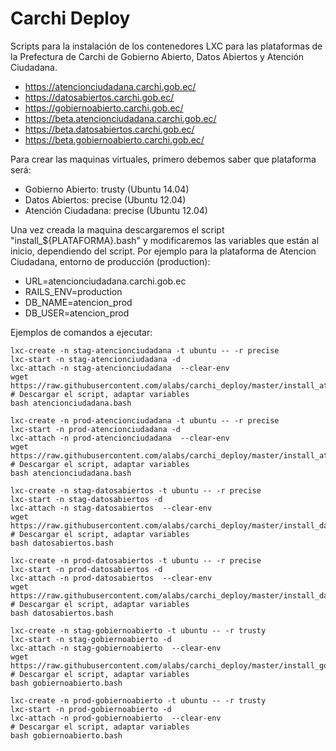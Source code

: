 
# Carchi Deploy 

Scripts para la instalación de los contenedores LXC para las plataformas de la Prefectura de Carchi de Gobierno Abierto, Datos Abiertos y Atención Ciudadana. 

* https://atencionciudadana.carchi.gob.ec/
* https://datosabiertos.carchi.gob.ec/
* https://gobiernoabierto.carchi.gob.ec/
* https://beta.atencionciudadana.carchi.gob.ec/
* https://beta.datosabiertos.carchi.gob.ec/
* https://beta.gobiernoabierto.carchi.gob.ec/

Para crear las maquinas virtuales, primero debemos saber que plataforma será:
* Gobierno Abierto: trusty (Ubuntu 14.04) 
* Datos Abiertos: precise (Ubuntu 12.04)
* Atención Ciudadana: precise (Ubuntu 12.04)

Una vez creada la maquina descargaremos el script "install_${PLATAFORMA}.bash" 
y modificaremos las variables que están al inicio, dependiendo del script. 
Por ejemplo para la plataforma de Atencion Ciudadana, entorno de producción (production): 

* URL=atencionciudadana.carchi.gob.ec
* RAILS_ENV=production
* DB_NAME=atencion_prod
* DB_USER=atencion_prod

Ejemplos de comandos a ejecutar: 
```
lxc-create -n stag-atencionciudadana -t ubuntu -- -r precise
lxc-start -n stag-atencionciudadana -d
lxc-attach -n stag-atencionciudadana  --clear-env
wget https://raw.githubusercontent.com/alabs/carchi_deploy/master/install_atencionciudadana.bash
# Descargar el script, adaptar variables
bash atencionciudadana.bash

lxc-create -n prod-atencionciudadana -t ubuntu -- -r precise
lxc-start -n prod-atencionciudadana -d
lxc-attach -n prod-atencionciudadana  --clear-env
wget https://raw.githubusercontent.com/alabs/carchi_deploy/master/install_atencionciudadana.bash
# Descargar el script, adaptar variables
bash atencionciudadana.bash

lxc-create -n stag-datosabiertos -t ubuntu -- -r precise
lxc-start -n stag-datosabiertos -d
lxc-attach -n stag-datosabiertos  --clear-env
wget https://raw.githubusercontent.com/alabs/carchi_deploy/master/install_datosabiertos.bash
# Descargar el script, adaptar variables
bash datosabiertos.bash

lxc-create -n prod-datosabiertos -t ubuntu -- -r precise
lxc-start -n prod-datosabiertos -d
lxc-attach -n prod-datosabiertos  --clear-env
wget https://raw.githubusercontent.com/alabs/carchi_deploy/master/install_datosabiertos.bash
# Descargar el script, adaptar variables
bash datosabiertos.bash

lxc-create -n stag-gobiernoabierto -t ubuntu -- -r trusty
lxc-start -n stag-gobiernoabierto -d
lxc-attach -n stag-gobiernoabierto  --clear-env
wget https://raw.githubusercontent.com/alabs/carchi_deploy/master/install_gobiernoabierto.bash
# Descargar el script, adaptar variables
bash gobiernoabierto.bash

lxc-create -n prod-gobiernoabierto -t ubuntu -- -r trusty
lxc-start -n prod-gobiernoabierto -d
lxc-attach -n prod-gobiernoabierto  --clear-env
# Descargar el script, adaptar variables
bash gobiernoabierto.bash
```

